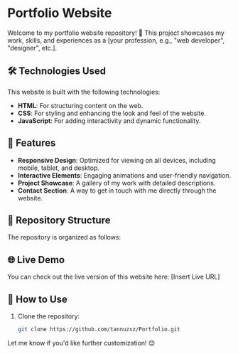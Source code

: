 # Portfolio Website

Welcome to my portfolio website repository! 🌟 This project showcases my work, skills, and experiences as a [your profession, e.g., "web developer", "designer", etc.].

## 🛠️ Technologies Used

This website is built with the following technologies:

- **HTML**: For structuring content on the web.
- **CSS**: For styling and enhancing the look and feel of the website.
- **JavaScript**: For adding interactivity and dynamic functionality.

## 🚀 Features

- **Responsive Design**: Optimized for viewing on all devices, including mobile, tablet, and desktop.
- **Interactive Elements**: Engaging animations and user-friendly navigation.
- **Project Showcase**: A gallery of my work with detailed descriptions.
- **Contact Section**: A way to get in touch with me directly through the website.

## 📂 Repository Structure

The repository is organized as follows:


## 🌐 Live Demo

You can check out the live version of this website here: [Insert Live URL]

## 📝 How to Use

1. Clone the repository:
   ```bash
   git clone https://github.com/tannuzxz/Portfolio.git

Let me know if you'd like further customization! 😊

